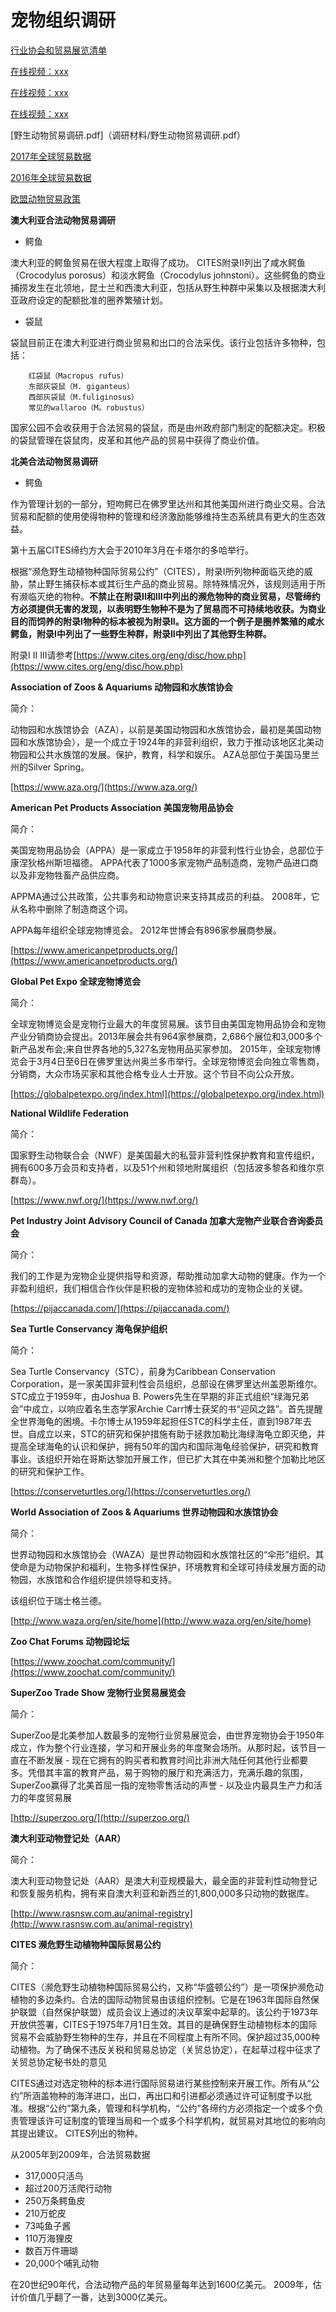 # 宠物组织调研

[行业协会和贸易展览清单](https://www.marketing-mentor.com/pages/trade-list)

[在线视频：xxx](image/1.html)

[在线视频：xxx](image/2.html)

[在线视频：xxx](image/3.html)

[野生动物贸易调研.pdf]（调研材料/野生动物贸易调研.pdf）

[2017年全球贸易数据](调研材料/wts2017_e.pdf)

[2016年全球贸易数据](调研材料/ITSY2016VolII.pdf)

[欧盟动物贸易政策](调研材料/EXPO_STU(2016)578025_EN.pdf)

**澳大利亚合法动物贸易调研**

- 鳄鱼

澳大利亚的鳄鱼贸易在很大程度上取得了成功。 CITES附录II列出了咸水鳄鱼（Crocodylus porosus）和淡水鳄鱼（Crocodylus johnstoni）。这些鳄鱼的商业捕捞发生在北领地，昆士兰和西澳大利亚，包括从野生种群中采集以及根据澳大利亚政府设定的配额批准的圈养繁殖计划。

- 袋鼠

袋鼠目前正在澳大利亚进行商业贸易和出口的合法采伐。该行业包括许多物种，包括：

```
    红袋鼠（Macropus rufus）
    东部灰袋鼠（M. giganteus）
    西部灰袋鼠（M.fuliginosus）
    常见的wallaroo（M。robustus）

```
国家公园不会收获用于合法贸易的袋鼠，而是由州政府部门制定的配额决定。积极的袋鼠管理在袋鼠肉，皮革和其他产品的贸易中获得了商业价值。

**北美合法动物贸易调研**

- 鳄鱼

作为管理计划的一部分，短吻鳄已在佛罗里达州和其他美国州进行商业交易。合法贸易和配额的使用使得物种的管理和经济激励能够维持生态系统具有更大的生态效益。

第十五届CITES缔约方大会于2010年3月在卡塔尔的多哈举行。

根据“濒危野生动植物种国际贸易公约”（CITES），附录I所列物种面临灭绝的威胁，禁止野生捕获标本或其衍生产品的商业贸易。除特殊情况外，该规则适用于所有濒临灭绝的物种。**不禁止在附录II和III中列出的濒危物种的商业贸易，尽管缔约方必须提供无害的发现，以表明野生物种不是为了贸易而不可持续地收获。为商业目的而饲养的附录I物种的标本被视为附录II。这方面的一个例子是圈养繁殖的咸水鳄鱼，附录I中列出了一些野生种群，附录II中列出了其他野生种群。**

附录I II III请参考[https://www.cites.org/eng/disc/how.php](https://www.cites.org/eng/disc/how.php)

**Association of Zoos & Aquariums 动物园和水族馆协会**

简介：

动物园和水族馆协会（AZA），以前是美国动物园和水族馆协会，最初是美国动物园和水族馆协会），是一个成立于1924年的非营利组织，致力于推动该地区北美动物园和公共水族馆的发展。保护，教育，科学和娱乐。 AZA总部位于美国马里兰州的Silver Spring。

[https://www.aza.org/](https://www.aza.org/)

**American Pet Products Association 美国宠物用品协会**

简介：

美国宠物用品协会（APPA）是一家成立于1958年的非营利性行业协会，总部位于康涅狄格州斯坦福德。 APPA代表了1000多家宠物产品制造商，宠物产品进口商以及非宠物牲畜产品供应商。

APPMA通过公共政策，公共事务和动物意识来支持其成员的利益。 2008年，它从名称中删除了制造商这个词。

APPA每年组织全球宠物博览会。 2012年世博会有896家参展商参展。

[https://www.americanpetproducts.org/](https://www.americanpetproducts.org/)

**Global Pet Expo 全球宠物博览会**

简介：

全球宠物博览会是宠物行业最大的年度贸易展。该节目由美国宠物用品协会和宠物产业分销商协会提出。2013年展会共有964家参展商，2,686个展位和3,000多个新产品发布会;来自世界各地的5,327名宠物用品买家参加。 2015年，全球宠物博览会于3月4日至6日在佛罗里达州奥兰多市举行。全球宠物博览会向独立零售商，分销商，大众市场买家和其他合格专业人士开放。这个节目不向公众开放。

[https://globalpetexpo.org/index.html](https://globalpetexpo.org/index.html)

**National Wildlife Federation**

简介：

国家野生动物联合会（NWF）是美国最大的私营非营利性保护教育和宣传组织，拥有600多万会员和支持者，以及51个州和领地附属组织（包括波多黎各和维尔京群岛）。

[https://www.nwf.org/](https://www.nwf.org/)

**Pet Industry Joint Advisory Council of Canada 加拿大宠物产业联合咨询委员会**

简介：

我们的工作是为宠物企业提供指导和资源，帮助推动加拿大动物的健康。作为一个非盈利组织，我们相信合作伙伴是积极的宠物体验和成功的宠物企业的关键。

[https://pijaccanada.com/](https://pijaccanada.com/)

**Sea Turtle Conservancy 海龟保护组织**

简介：

Sea Turtle Conservancy（STC），前身为Caribbean Conservation Corporation，是一家美国非营利性会员组织，总部设在佛罗里达州盖恩斯维尔。 STC成立于1959年，由Joshua B. Powers先生在早期的非正式组织“绿海兄弟会”中成立，以响应着名生态学家Archie Carr博士获奖的书“迎风之路”。首先提醒全世界海龟的困境。卡尔博士从1959年起担任STC的科学主任，直到1987年去世。自成立以来，STC的研究和保护措施有助于拯救加勒比海绿海龟立即灭绝，并提高全球海龟的认识和保护，拥有50年的国内和国际海龟经验保护，研究和教育事业。该组织开始在哥斯达黎加开展工作，但已扩大其在中美洲和整个加勒比地区的研究和保护工作。

[https://conserveturtles.org/](https://conserveturtles.org/)

**World Association of Zoos & Aquariums 世界动物园和水族馆协会**

简介：

世界动物园和水族馆协会（WAZA）是世界动物园和水族馆社区的“伞形”组织。其使命是为动物保护和福利，生物多样性保护，环境教育和全球可持续发展方面的动物园，水族馆和合作组织提供领导和支持。

该组织位于瑞士格兰德。

[http://www.waza.org/en/site/home](http://www.waza.org/en/site/home)

**Zoo Chat Forums 动物园论坛**

[https://www.zoochat.com/community/](https://www.zoochat.com/community/)

**SuperZoo Trade Show 宠物行业贸易展览会**

简介：

SuperZoo是北美参加人数最多的宠物行业贸易展览会，由世界宠物协会于1950年成立，作为整个行业连接，学习和开展业务的年度聚会场所。从那时起，该节目一直在不断发展 - 现在它拥有的购买者和教育时间比非洲大陆任何其他行业都要多。凭借其丰富的教育产品，易于购物的展厅和充满活力，充满乐趣的氛围，SuperZoo赢得了北美首屈一指的宠物零售活动的声誉 - 以及业内最具生产力和活力的年度贸易展

[http://superzoo.org/](http://superzoo.org/)

**澳大利亚动物登记处（AAR）**

简介：

澳大利亚动物登记处（AAR）是澳大利亚规模最大，最全面的非营利性动物登记和恢复服务机构，拥有来自澳大利亚和新西兰的1,800,000多只动物的数据库。

[http://www.rasnsw.com.au/animal-registry](http://www.rasnsw.com.au/animal-registry)

**CITES 濒危野生动植物种国际贸易公约**

简介：

CITES（濒危野生动植物种国际贸易公约，又称“华盛顿公约”）是一项保护濒危动植物的多边条约。合法的国际动物贸易由该组织控制。它是在1963年国际自然保护联盟（自然保护联盟）成员会议上通过的决议草案中起草的。该公约于1973年开放供签署，CITES于1975年7月1日生效。其目的是确保野生动植物标本的国际贸易不会威胁野生物种的生存，并且在不同程度上有所不同。保护超过35,000种动植物。为了确保不违反关税和贸易总协定（关贸总协定），在起草过程中征求了关贸总协定秘书处的意见

CITES通过对选定物种的标本进行国际贸易进行某些控制来开展工作。所有从“公约”所涵盖物种的海洋进口，出口，再出口和引进都必须通过许可证制度予以批准。根据“公约”第九条，管理和科学机构，“公约”各缔约方必须指定一个或多个负责管理该许可证制度的管理当局和一个或多个科学机构，就贸易对其地位的影响向其提出建议。 CITES列出的物种。

从2005年到2009年，合法贸易数据

- 317,000只活鸟
- 超过200万活爬行动物
- 250万条鳄鱼皮
- 210万蛇皮
- 73吨鱼子酱
- 110万海狸皮
- 数百万件珊瑚
- 20,000个哺乳动物

在20世纪90年代，合法动物产品的年贸易量每年达到1600亿美元。 2009年，估计价值几乎翻了一番，达到3000亿美元。

